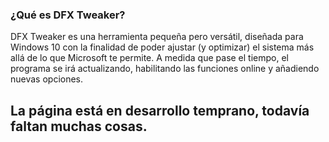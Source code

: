 ### ¿Qué es DFX Tweaker?
DFX Tweaker es una herramienta pequeña pero versátil, diseñada para Windows 10 con la finalidad de poder ajustar (y optimizar) el sistema más allá de lo que Microsoft te permite.
A medida que pase el tiempo, el programa se irá actualizando, habilitando las funciones online y añadiendo nuevas opciones.

## La página está en desarrollo temprano, todavía faltan muchas cosas.
